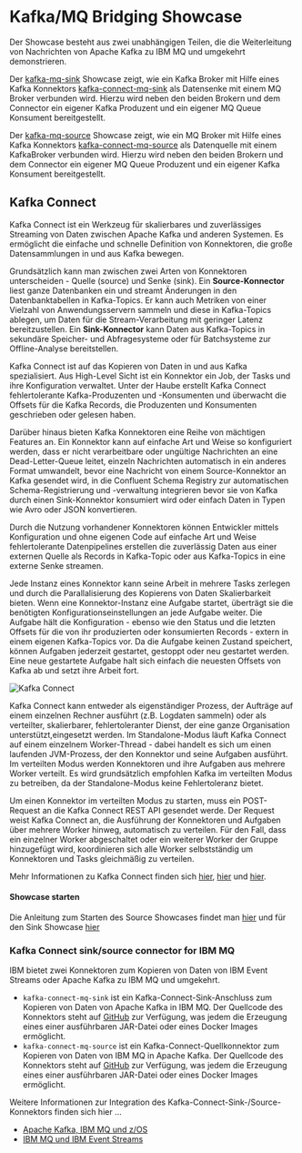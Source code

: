 # Kafka/MQ Bridging Showcase

Der Showcase besteht aus zwei unabhängigen Teilen, die die Weiterleitung von Nachrichten von Apache Kafka zu IBM MQ und umgekehrt 
demonstrieren.

Der [kafka-mq-sink](kafka-mq-sink/README_de.md) Showcase zeigt, wie ein Kafka Broker mit Hilfe eines Kafka Konnektors 
[kafka-connect-mq-sink](https://github.com/ibm-messaging/kafka-connect-mq-sink) als Datensenke mit einem MQ Broker verbunden wird. Hierzu 
wird neben den beiden Brokern und dem Connector ein eigener Kafka Produzent und ein eigener MQ Queue Konsument bereitgestellt.

Der [kafka-mq-source](kafka-mq-source/README_de.md) Showcase zeigt, wie ein MQ Broker mit Hilfe eines Kafka Konnektors 
[kafka-connect-mq-source](https://github.com/ibm-messaging/kafka-connect-mq-source) als Datenquelle mit einem KafkaBroker verbunden wird. 
Hierzu wird neben den beiden Brokern und dem Connector ein eigener MQ Queue Produzent und ein eigener Kafka Konsument bereitgestellt.


## Kafka Connect

Kafka Connect ist ein Werkzeug für skalierbares und zuverlässiges Streaming von Daten zwischen Apache Kafka und anderen Systemen. Es 
ermöglicht die einfache und schnelle Definition von Konnektoren, die große Datensammlungen in und aus Kafka bewegen. 

Grundsätzlich kann man zwischen zwei Arten von Konnektoren unterscheiden - Quelle (source) und Senke (sink). Ein **Source-Konnector** liest 
ganze Datenbanken ein und streamt Änderungen in den Datenbanktabellen in Kafka-Topics. Er kann auch  Metriken von einer Vielzahl von 
Anwendungsservern sammeln und diese in Kafka-Topics ablegen, um Daten für die Stream-Verarbeitung mit geringer Latenz bereitzustellen. Ein 
**Sink-Konnector** kann Daten aus Kafka-Topics in sekundäre Speicher- und Abfragesysteme oder für Batchsysteme zur Offline-Analyse 
bereitstellen.

Kafka Connect ist auf das Kopieren von Daten in und aus Kafka spezialisiert. Aus High-Level Sicht ist ein Konnektor ein Job, der Tasks und 
ihre Konfiguration verwaltet. Unter der Haube erstellt Kafka Connect fehlertolerante Kafka-Produzenten und -Konsumenten und überwacht die 
Offsets für die Kafka Records, die Produzenten und Konsumenten geschrieben oder gelesen haben.

Darüber hinaus bieten Kafka Konnektoren eine Reihe von mächtigen Features an. Ein Konnektor kann auf einfache Art und Weise so konfiguriert 
werden, dass er nicht verarbeitbare oder ungültige Nachrichten an eine Dead-Letter-Queue leitet, einzeln Nachrichten automatisch in ein 
anderes Format umwandelt, bevor eine Nachricht von einem Source-Konnektor an Kafka gesendet wird, in die Confluent Schema Registry zur 
automatischen Schema-Registrierung und -verwaltung integrieren bevor sie von Kafka durch einen Sink-Konnektor konsumiert wird oder einfach 
Daten in Typen wie Avro oder JSON konvertieren. 

Durch die Nutzung vorhandener Konnektoren können Entwickler mittels Konfiguration und ohne eigenen Code auf einfache Art und Weise 
fehlertolerante Datenpipelines erstellen die zuverlässig Daten aus einer externen Quelle als Records in Kafka-Topic oder aus Kafka-Topics 
in eine externe Senke streamen.

Jede Instanz eines Konnektor kann seine Arbeit in mehrere Tasks zerlegen und durch die Parallalisierung des Kopierens von Daten 
Skalierbarkeit bieten. Wenn eine Konnektor-Instanz eine Aufgabe startet, überträgt sie die benötigten Konfigurationseinstellungen an jede 
Aufgabe weiter. Die Aufgabe hält die Konfiguration - ebenso wie den Status und die letzten Offsets für die von ihr produzierten oder 
konsumierten Records - extern in einem eigenen Kafka-Topics vor. Da die Aufgabe keinen Zustand speichert, können Aufgaben jederzeit 
gestartet, gestoppt oder neu gestartet werden. Eine neue gestartete Aufgabe halt sich einfach die neuesten Offsets von Kafka ab und setzt 
ihre Arbeit fort.

![Kafka Connect](https://cdn.confluent.io/wp-content/uploads/kafka-connect-2.png)

Kafka Connect kann entweder als eigenständiger Prozess, der Aufträge auf einem einzelnen Rechner ausführt (z.B. Logdaten sammeln) oder als 
verteilter, skalierbarer, fehlertoleranter Dienst, der eine ganze Organisation unterstützt,eingesetzt werden. Im Standalone-Modus läuft 
Kafka Connect auf einem einzelnem Worker-Thread - dabei handelt es sich um einen laufenden JVM-Prozess, der den Konnektor und seine Aufgaben
ausführt. Im verteilten Modus werden Konnektoren und ihre Aufgaben aus mehrere Worker verteilt. Es wird grundsätzlich empfohlen Kafka im 
verteilten Modus zu betreiben, da der Standalone-Modus keine Fehlertoleranz bietet.

Um einen Konnektor im verteilten Modus zu starten, muss ein POST-Request an die Kafka Connect REST API gesendet werde. Der Request weist 
Kafka Connect an, die Ausführung der Konnektoren und Aufgaben über mehrere Worker hinweg, automatisch zu verteilen. Für den Fall, dass ein 
einzelner Worker abgeschaltet oder ein weiterer Worker der Gruppe hinzugefügt wird, koordinieren sich alle Worker selbstständig um 
Konnektoren und Tasks gleichmäßig zu verteilen.

Mehr Informationen zu Kafka Connect finden sich [hier](http://kafka.apache.org/documentation.html#connect), 
[hier](https://docs.confluent.io/current/connect/index.html) und 
[hier](https://www.confluent.jp/blog/create-dynamic-kafka-connect-source-connectors/).

#### Showcase starten

Die Anleitung zum Starten des Source Showcases findet man [hier](./kafka-mq-source/README_de.md) und für den Sink Showcase [hier](./kafka-mq-sink/README_de.md)


### Kafka Connect sink/source connector for IBM MQ

IBM bietet zwei Konnektoren zum Kopieren von Daten von IBM Event Streams oder Apache Kafka zu IBM MQ und umgekehrt.   

* `kafka-connect-mq-sink` ist ein Kafka-Connect-Sink-Anschluss zum Kopieren von Daten von Apache Kafka in IBM MQ. Der Quellcode des 
Konnektors steht auf [GitHub](https://github.com/ibm-messaging/kafka-connect-mq-sink) zur Verfügung, was jedem die Erzeugung eines 
einer ausführbaren JAR-Datei oder eines Docker Images ermöglicht.
* `kafka-connect-mq-source` ist ein Kafka-Connect-Quellkonnektor zum Kopieren von Daten von IBM MQ in Apache Kafka. Der Quellcode des 
Konnektors steht auf [GitHub](https://github.com/ibm-messaging/kafka-connect-mq-source) zur Verfügung, was jedem die Erzeugung eines 
einer ausführbaren JAR-Datei oder eines Docker Images ermöglicht.

Weitere Informationen zur Integration des Kafka-Connect-Sink-/Source-Konnektors finden sich hier ...
* [Apache Kafka, IBM MQ und z/OS](https://community.ibm.com/community/user/imwuc/viewdocument/kafka-connectors-for-ibm-mq-a-mq)
* [IBM MQ und IBM Event Streams](https://medium.com/@khongks/making-ibm-mq-talking-to-kafka-ibm-event-stream-7d57368402e1)
